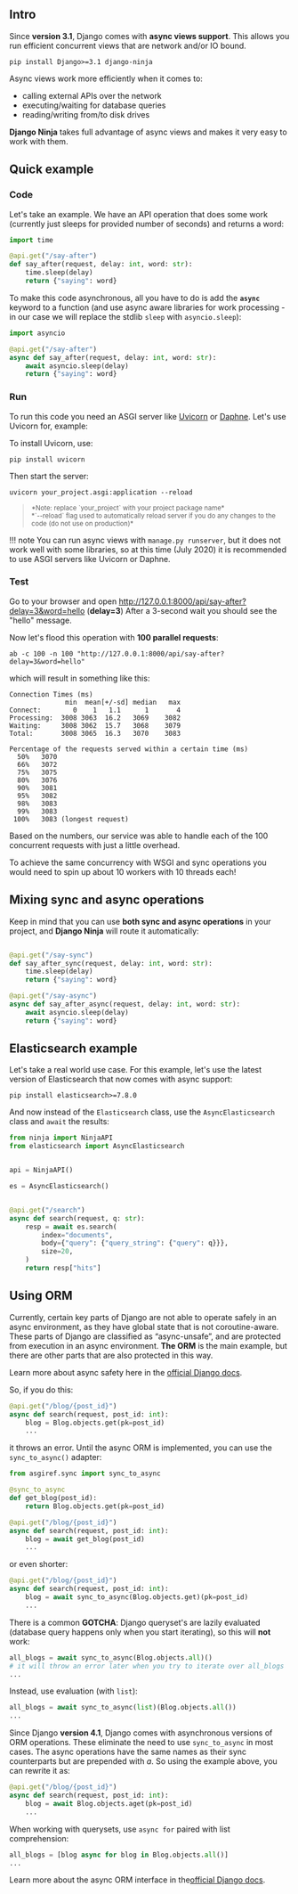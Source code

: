 ## Intro

Since **version 3.1**, Django comes with **async views support**. This allows you run efficient concurrent views that are network and/or IO bound.

```
pip install Django>=3.1 django-ninja
```

Async views work more efficiently when it comes to:

- calling external APIs over the network
- executing/waiting for database queries
- reading/writing from/to disk drives

**Django Ninja** takes full advantage of async views and makes it very easy to work with them.

## Quick example

### Code

Let's take an example.  We have an API operation that does some work (currently just sleeps for provided number of seconds) and returns a word:

```Python hl_lines="5"
import time

@api.get("/say-after")
def say_after(request, delay: int, word: str):
    time.sleep(delay)
    return {"saying": word}
```

To make this code asynchronous, all you have to do is add the **`async`** keyword to a function (and use async aware libraries for work processing - in our case we will replace the stdlib `sleep` with `asyncio.sleep`):

```Python hl_lines="1 4 5"
import asyncio

@api.get("/say-after")
async def say_after(request, delay: int, word: str):
    await asyncio.sleep(delay)
    return {"saying": word}
```

### Run

To run this code you need an ASGI server like <a href="https://www.uvicorn.org/" target="_blank">Uvicorn</a> or <a href="https://github.com/django/daphne" target="_blank">Daphne</a>. Let's use Uvicorn for, example:

To install Uvicorn, use:

```
pip install uvicorn
```

Then start the server:

```
uvicorn your_project.asgi:application --reload
```

> <small>
> *Note: replace `your_project` with your project package name*<br>
> *`--reload` flag used to automatically reload server if you do any changes to the code (do not use on production)*
> </small>

!!! note
    You can run async views with `manage.py runserver`, but it does not work well with some libraries, so at this time (July 2020) it is recommended to use ASGI servers like Uvicorn or Daphne.

### Test

Go to your browser and open <a href="<<<<<<<http://127.0.0.1:8000/api/say-after?delay=3&word=hello>>>>>>>" target="_blank">http://127.0.0.1:8000/api/say-after?delay=3&word=hello</a> (**delay=3**)
After a 3-second wait you should see the "hello" message.

Now let's flood this operation with **100 parallel requests**:

```
ab -c 100 -n 100 "http://127.0.0.1:8000/api/say-after?delay=3&word=hello"
```

which will result in something like this:

```
Connection Times (ms)
              min  mean[+/-sd] median   max
Connect:        0    1   1.1      1       4
Processing:  3008 3063  16.2   3069    3082
Waiting:     3008 3062  15.7   3068    3079
Total:       3008 3065  16.3   3070    3083

Percentage of the requests served within a certain time (ms)
  50%   3070
  66%   3072
  75%   3075
  80%   3076
  90%   3081
  95%   3082
  98%   3083
  99%   3083
 100%   3083 (longest request)
```

Based on the numbers, our service was able to handle each of the 100 concurrent requests with just a little overhead.

To achieve the same concurrency with WSGI and sync operations you would need to spin up about 10 workers with 10 threads each!

## Mixing sync and async operations

Keep in mind that you can use **both sync and async operations** in your project, and **Django Ninja** will route it automatically:

```Python hl_lines="2 7"

@api.get("/say-sync")
def say_after_sync(request, delay: int, word: str):
    time.sleep(delay)
    return {"saying": word}

@api.get("/say-async")
async def say_after_async(request, delay: int, word: str):
    await asyncio.sleep(delay)
    return {"saying": word}
```

## Elasticsearch example

Let's take a real world use case. For this example, let's use the latest version of Elasticsearch that now comes with async support:

```
pip install elasticsearch>=7.8.0
```

And now instead of the `Elasticsearch` class, use the `AsyncElasticsearch` class and `await` the results:

```Python hl_lines="2 7 11 12"
from ninja import NinjaAPI
from elasticsearch import AsyncElasticsearch


api = NinjaAPI()

es = AsyncElasticsearch()


@api.get("/search")
async def search(request, q: str):
    resp = await es.search(
        index="documents", 
        body={"query": {"query_string": {"query": q}}},
        size=20,
    )
    return resp["hits"]
```

## Using ORM

Currently, certain key parts of Django are not able to operate safely in an async environment, as they have global state that is not coroutine-aware. These parts of Django are classified as “async-unsafe”, and are protected from execution in an async environment. **The ORM** is the main example, but there are other parts that are also protected in this way.

Learn more about async safety here in the <a href="https://docs.djangoproject.com/en/stable/topics/async/#async-safety" target="_blank">official Django docs</a>.

So, if you do this:

```Python hl_lines="3"
@api.get("/blog/{post_id}")
async def search(request, post_id: int):
    blog = Blog.objects.get(pk=post_id)
    ...
```

it throws an error. Until the async ORM is implemented, you can use the `sync_to_async()` adapter:

```Python hl_lines="1 3 9"
from asgiref.sync import sync_to_async

@sync_to_async
def get_blog(post_id):
    return Blog.objects.get(pk=post_id)

@api.get("/blog/{post_id}")
async def search(request, post_id: int):
    blog = await get_blog(post_id)
    ...
```

or even shorter:

```Python hl_lines="3"
@api.get("/blog/{post_id}")
async def search(request, post_id: int):
    blog = await sync_to_async(Blog.objects.get)(pk=post_id)
    ...
```

There is a common **GOTCHA**: Django queryset's are lazily evaluated (database query happens only when you start iterating), so this will **not** work:

```Python
all_blogs = await sync_to_async(Blog.objects.all)()
# it will throw an error later when you try to iterate over all_blogs
...
```

Instead, use evaluation (with `list`):

```Python
all_blogs = await sync_to_async(list)(Blog.objects.all())
...
```

Since Django **version 4.1**, Django comes with asynchronous versions of ORM operations.
These eliminate the need to use `sync_to_async` in most cases.
The async operations have the same names as their sync counterparts but are prepended with *a*. So using
the example above, you can rewrite it as:

```Python hl_lines="3"
@api.get("/blog/{post_id}")
async def search(request, post_id: int):
    blog = await Blog.objects.aget(pk=post_id)
    ...
```

When working with querysets, use `async for` paired with list comprehension:

```Python
all_blogs = [blog async for blog in Blog.objects.all()]
...
```

Learn more about the async ORM interface in the<a href="https://docs.djangoproject.com/en/4.1/releases/4.1/#asynchronous-orm-interface" target="_blank">official Django docs</a>.
